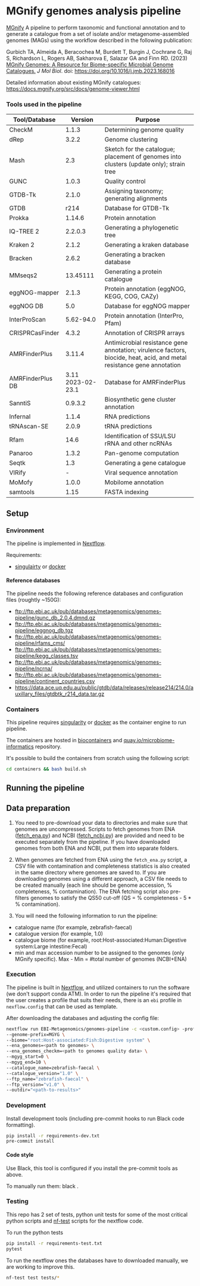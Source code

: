 # MGnify genomes analysis pipeline

[MGnify](https://www.ebi.ac.uk/metagenomics/) A pipeline to perform taxonomic and functional annotation and to generate a catalogue from a set of isolate and/or metagenome-assembled genomes (MAGs) using the workflow described in the following publication:

Gurbich TA, Almeida A, Beracochea M, Burdett T, Burgin J, Cochrane G, Raj S, Richardson L, Rogers AB, Sakharova E, Salazar GA and Finn RD. (2023) [MGnify Genomes: A Resource for Biome-specific Microbial Genome Catalogues.](https://www.sciencedirect.com/science/article/pii/S0022283623000724) <i>J Mol Biol</i>. doi: https://doi.org/10.1016/j.jmb.2023.168016

Detailed information about existing MGnify catalogues: https://docs.mgnify.org/src/docs/genome-viewer.html

### Tools used in the pipeline
| Tool/Database      | Version | Purpose |
| ----------- | ----------- |----------- |
| CheckM      | 1.1.3       | Determining genome quality       |
| dRep   | 3.2.2        | Genome clustering       |
| Mash   | 2.3        | Sketch for the catalogue; placement of genomes into clusters (update only); strain tree      |
| GUNC   | 1.0.3        | Quality control       |
| GTDB-Tk   | 2.1.0        | Assigning taxonomy; generating alignments       |
| GTDB   | r214        | Database for GTDB-Tk       |
| Prokka   | 1.14.6        | Protein annotation       |
| IQ-TREE 2  | 2.2.0.3        | Generating a phylogenetic tree       |
| Kraken 2   | 2.1.2        | Generating a kraken database       |
| Bracken   | 2.6.2        | Generating a bracken database       |
| MMseqs2   | 13.45111        | Generating a protein catalogue       |
| eggNOG-mapper  | 2.1.3        | Protein annotation (eggNOG, KEGG, COG,  CAZy)       |
| eggNOG DB  | 5.0       | Database for eggNOG mapper       |
| InterProScan   | 5.62-94.0      | Protein annotation (InterPro, Pfam)       |
| CRISPRCasFinder   | 4.3.2        | Annotation of CRISPR arrays       |
| AMRFinderPlus   | 3.11.4        |   Antimicrobial resistance gene annotation; virulence factors, biocide, heat, acid, and metal resistance gene annotation     |
| AMRFinderPlus DB   | 3.11 2023-02-23.1        | Database for AMRFinderPlus      |
| SanntiS   | 0.9.3.2        | Biosynthetic gene cluster annotation       |
| Infernal   | 1.1.4        | RNA predictions       |
| tRNAscan-SE   | 2.0.9       | tRNA predictions       |
| Rfam   | 14.6        | Identification of SSU/LSU rRNA and other ncRNAs       |
| Panaroo   | 1.3.2        | Pan-genome computation       |
| Seqtk   | 1.3        | Generating a gene catalogue       |
| VIRify   | -        | Viral sequence annotation       |
| MoMofy   | 1.0.0        | Mobilome annotation       |
| samtools   | 1.15       | FASTA indexing       |

## Setup

### Environment

The pipeline is implemented in [Nextflow](https://www.nextflow.io/).

Requirements:
- [singulairty](https://sylabs.io/docs/) or [docker](https://www.docker.com/)

#### Reference databases

The pipeline needs the following reference databases and configuration files (roughtly ~150G):

- ftp://ftp.ebi.ac.uk/pub/databases/metagenomics/genomes-pipeline/gunc_db_2.0.4.dmnd.gz
- ftp://ftp.ebi.ac.uk/pub/databases/metagenomics/genomes-pipeline/eggnog_db.tgz
- ftp://ftp.ebi.ac.uk/pub/databases/metagenomics/genomes-pipeline/rfams_cms/
- ftp://ftp.ebi.ac.uk/pub/databases/metagenomics/genomes-pipeline/kegg_classes.tsv
- ftp://ftp.ebi.ac.uk/pub/databases/metagenomics/genomes-pipeline/ncrna/
- ftp://ftp.ebi.ac.uk/pub/databases/metagenomics/genomes-pipeline/continent_countries.csv
- https://data.ace.uq.edu.au/public/gtdb/data/releases/release214/214.0/auxillary_files/gtdbtk_r214_data.tar.gz

### Containers

This pipeline requires [singularity](https://sylabs.io/docs/) or [docker](https://www.docker.com/) as the container engine to run pipeline.

The containers are hosted in [biocontainers](https://biocontainers.pro/) and [quay.io/microbiome-informatics](https://quay.io/organization/microbiome-informatics) repository.

It's possible to build the containers from scratch using the following script:

```bash
cd containers && bash build.sh
```

## Running the pipeline

## Data preparation

1. You need to pre-download your data to directories and make sure that genomes are uncompressed. Scripts to fetch genomes from ENA ([fetch_ena.py](https://github.com/EBI-Metagenomics/genomes-pipeline/blob/master/containers/genomes-catalog-update/scripts/fetch_ena.py)) and NCBI ([fetch_ncbi.py](https://github.com/EBI-Metagenomics/genomes-pipeline/blob/master/containers/genomes-catalog-update/scripts/fetch_ncbi.py)) are provided and need to be executed separately from the pipeline. If you have downloaded genomes from both ENA and NCBI, put them into separate folders.

2. When genomes are fetched from ENA using the `fetch_ena.py` script, a CSV file with contamination and completeness statistics is also created in the same directory where genomes are saved to. If you are downloading genomes using a different approach, a CSV file needs to be created manually (each line should be genome accession, % completeness, % contamination). The ENA fetching script also pre-filters genomes to satisfy the QS50 cut-off (QS = % completeness - 5 * % contamination). 

3. You will need the following information to run the pipeline:
 - catalogue name (for example, zebrafish-faecal)
 - catalogue version (for example, 1.0)
 - catalogue biome (for example, root:Host-associated:Human:Digestive system:Large intestine:Fecal)
 - min and max accession number to be assigned to the genomes (only MGnify specific). Max - Min = #total number of genomes (NCBI+ENA)

### Execution

The pipeline is built in [Nextflow](https://www.nextflow.io), and utilized containers to run the software (we don't support conda ATM).
In order to run the pipeline it's required that the user creates a profile that suits their needs, there is an `ebi` profile in `nexflow.config` that can be used as template.

After downloading the databases and adjusting the config file:

```bash
nextflow run EBI-Metagenomics/genomes-pipeline -c <custom.config> -profile <profile> \
--genome-prefix=MGYG \
--biome="root:Host-associated:Fish:Digestive system" \
--ena_genomes=<path to genomes> \
--ena_genomes_checkm=<path to genomes quality data> \
--mgyg_start=0 \
--mgyg_end=10 \
--catalogue_name=zebrafish-faecal \
--catalogue_version="1.0" \
--ftp_name="zebrafish-faecal" \
--ftp_version="v1.0" \
--outdir="<path-to-results>"
```

### Development

Install development tools (including pre-commit hooks to run Black code formatting).

```bash
pip install -r requirements-dev.txt
pre-commit install
```

#### Code style

Use Black, this tool is configured if you install the pre-commit tools as above.

To manually run them: black .

### Testing

This repo has 2 set of tests, python unit tests for some of the most critical python scripts and [nf-test](https://github.com/askimed/nf-test) scripts for the nextflow code.

To run the python tests

```bash
pip install -r requirements-test.txt
pytest
```

To run the nextflow ones the databases have to downloaded manually, we are working to improve this.

```bash
nf-test test tests/*
```
